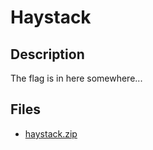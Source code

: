 # Haystack

## Description

The flag is in here somewhere...

## Files

* [haystack.zip](files/haystack.zip)

